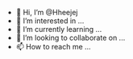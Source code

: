 - 👋 Hi, I’m @Hheejej
- 👀 I’m interested in ...
- 🌱 I’m currently learning ...
- 💞️ I’m looking to collaborate on ...
- 📫 How to reach me ...

<!---
Hheejej/Hheejej is a ✨ special ✨ repository because its `README.md` (this file) appears on your GitHub profile.
You can click the Preview link to take a look at your changes.
--->
